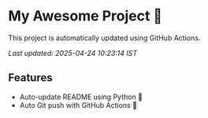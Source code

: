 # My Awesome Project 🚀

This project is automatically updated using GitHub Actions.

_Last updated: 2025-04-24 10:23:14 IST_

## Features
- Auto-update README using Python 🐍
- Auto Git push with GitHub Actions 🤖
